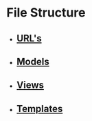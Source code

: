 # File Structure

- ## [URL's](./urls.md)
- ## [Models](./models.md)
- ## [Views](./views/main.md)
- ## [Templates](./templates/main.md)